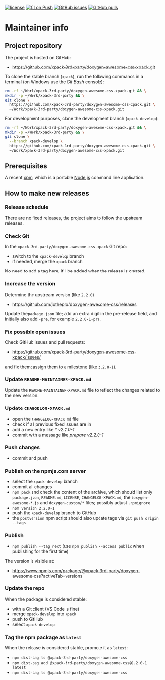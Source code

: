 [![license](https://img.shields.io/github/license/xpack-3rd-party/doxygen-awesome-css-xpack)](https://github.com/xpack-3rd-party/doxygen-awesome-css-xpack/blob/xpack/LICENSE)
[![CI on Push](https://github.com/xpack-3rd-party/doxygen-awesome-css-xpack/actions/workflows/ci.yml/badge.svg)](https://github.com/xpack-3rd-party/doxygen-awesome-css-xpack/actions/workflows/ci.yml)
[![GitHub issues](https://img.shields.io/github/issues/xpack-3rd-party/doxygen-awesome-css-xpack.svg)](https://github.com/xpack-3rd-party/doxygen-awesome-css-xpack/issues/)
[![GitHub pulls](https://img.shields.io/github/issues-pr/xpack-3rd-party/doxygen-awesome-css-xpack.svg)](https://github.com/xpack-3rd-party/doxygen-awesome-css-xpack/pulls)

# Maintainer info

## Project repository

The project is hosted on GitHub:

- <https://github.com/xpack-3rd-party/doxygen-awesome-css-xpack.git>

To clone the stable branch (`xpack`), run the following commands in a
terminal (on Windows use the _Git Bash_ console):

```sh
rm -rf ~/Work/xpack-3rd-party/doxygen-awesome-css-xpack.git && \
mkdir -p ~/Work/xpack-3rd-party && \
git clone \
  https://github.com/xpack-3rd-party/doxygen-awesome-css-xpack.git \
  ~/Work/xpack-3rd-party/doxygen-awesome-css-xpack.git
```

For development purposes, clone the development branch (`xpack-develop`):

```sh
rm -rf ~/Work/xpack-3rd-party/doxygen-awesome-css-xpack.git && \
mkdir -p ~/Work/xpack-3rd-party && \
git clone \
  --branch xpack-develop \
  https://github.com/xpack-3rd-party/doxygen-awesome-css-xpack.git \
  ~/Work/xpack-3rd-party/doxygen-awesome-css-xpack.git
```

## Prerequisites

A recent [xpm](https://xpack.github.io/xpm/), which is a portable
[Node.js](https://nodejs.org/) command line application.

## How to make new releases

### Release schedule

There are no fixed releases, the project aims to follow the upstream releases.

### Check Git

In the `xpack-3rd-party/doxygen-awesome-css-xpack` Git repo:

- switch to the `xpack-develop` branch
- if needed, merge the `xpack` branch

No need to add a tag here, it'll be added when the release is created.

### Increase the version

Determine the upstream version (like `2.2.0`)

- <https://github.com/jothepro/doxygen-awesome-css/releases>

Update the`package.json` file; add an extra digit in the
pre-release field, and initially also add `-pre`,
for example `2.2.0-1-pre`.

### Fix possible open issues

Check GitHub issues and pull requests:

- <https://github.com/xpack-3rd-party/doxygen-awesome-css-xpack/issues/>

and fix them; assign them to a milestone (like `2.2.0-1`).

### Update `README-MAINTAINER-XPACK.md`

Update the `README-MAINTAINER-XPACK.md` file to reflect the changes
related to the new version.

### Update `CHANGELOG-XPACK.md`

- open the `CHANGELOG-XPACK.md` file
- check if all previous fixed issues are in
- add a new entry like _* v2.2.0-1_
- commit with a message like _prepare v2.2.0-1_

### Push changes

- commit and push

### Publish on the npmjs.com server

- select the `xpack-develop` branch
- commit all changes
- `npm pack` and check the content of the archive, which should list
  only `package.json`, `README.md`, `LICENSE`, `CHANGELOG-XPACK.md`,
  the `doxygen-awesome-*.js` and `doxygen-custom/*` files;
  possibly adjust `.npmignore`
- `npm version 2.2.0-1`
- push the `xpack-develop` branch to GitHub
- the `postversion` npm script should also update tags via `git push origin --tags`

### Publish

- `npm publish --tag next` (use `npm publish --access public` when
  publishing for the first time)

The version is visible at:

- <https://www.npmjs.com/package/@xpack-3rd-party/doxygen-awesome-css?activeTab=versions>

### Update the repo

When the package is considered stable:

- with a Git client (VS Code is fine)
- merge `xpack-develop` into `xpack`
- push to GitHub
- select `xpack-develop`

### Tag the npm package as `latest`

When the release is considered stable, promote it as `latest`:

- `npm dist-tag ls @xpack-3rd-party/doxygen-awesome-css`
- `npm dist-tag add @xpack-3rd-party/doxygen-awesome-css@2.2.0-1 latest`
- `npm dist-tag ls @xpack-3rd-party/doxygen-awesome-css`
